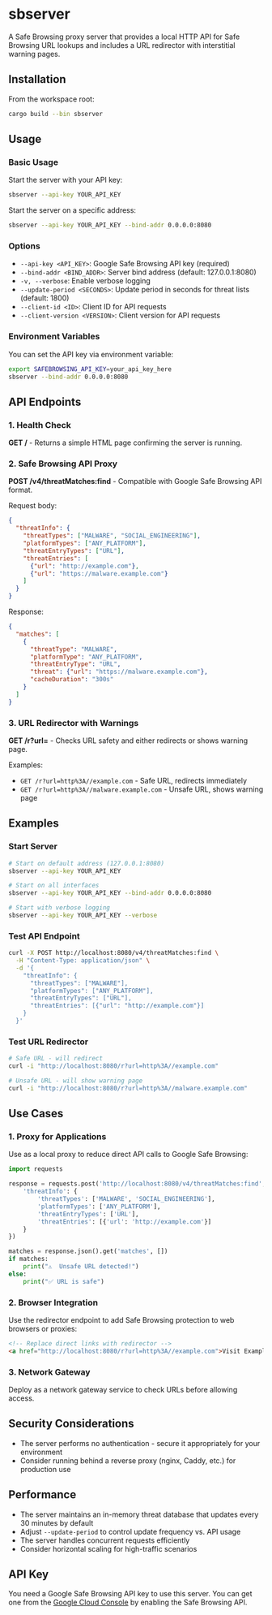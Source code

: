 # sbserver

A Safe Browsing proxy server that provides a local HTTP API for Safe Browsing URL lookups and includes a URL redirector with interstitial warning pages.

## Installation

From the workspace root:

```bash
cargo build --bin sbserver
```

## Usage

### Basic Usage

Start the server with your API key:

```bash
sbserver --api-key YOUR_API_KEY
```

Start the server on a specific address:

```bash
sbserver --api-key YOUR_API_KEY --bind-addr 0.0.0.0:8080
```

### Options

- `--api-key <API_KEY>`: Google Safe Browsing API key (required)
- `--bind-addr <BIND_ADDR>`: Server bind address (default: 127.0.0.1:8080)
- `-v, --verbose`: Enable verbose logging
- `--update-period <SECONDS>`: Update period in seconds for threat lists (default: 1800)
- `--client-id <ID>`: Client ID for API requests
- `--client-version <VERSION>`: Client version for API requests

### Environment Variables

You can set the API key via environment variable:

```bash
export SAFEBROWSING_API_KEY=your_api_key_here
sbserver --bind-addr 0.0.0.0:8080
```

## API Endpoints

### 1. Health Check

**GET /** - Returns a simple HTML page confirming the server is running.

### 2. Safe Browsing API Proxy

**POST /v4/threatMatches:find** - Compatible with Google Safe Browsing API format.

Request body:
```json
{
  "threatInfo": {
    "threatTypes": ["MALWARE", "SOCIAL_ENGINEERING"],
    "platformTypes": ["ANY_PLATFORM"],
    "threatEntryTypes": ["URL"],
    "threatEntries": [
      {"url": "http://example.com"},
      {"url": "https://malware.example.com"}
    ]
  }
}
```

Response:
```json
{
  "matches": [
    {
      "threatType": "MALWARE",
      "platformType": "ANY_PLATFORM",
      "threatEntryType": "URL",
      "threat": {"url": "https://malware.example.com"},
      "cacheDuration": "300s"
    }
  ]
}
```

### 3. URL Redirector with Warnings

**GET /r?url=<URL>** - Checks URL safety and either redirects or shows warning page.

Examples:
- `GET /r?url=http%3A//example.com` - Safe URL, redirects immediately
- `GET /r?url=http%3A//malware.example.com` - Unsafe URL, shows warning page

## Examples

### Start Server

```bash
# Start on default address (127.0.0.1:8080)
sbserver --api-key YOUR_API_KEY

# Start on all interfaces
sbserver --api-key YOUR_API_KEY --bind-addr 0.0.0.0:8080

# Start with verbose logging
sbserver --api-key YOUR_API_KEY --verbose
```

### Test API Endpoint

```bash
curl -X POST http://localhost:8080/v4/threatMatches:find \
  -H "Content-Type: application/json" \
  -d '{
    "threatInfo": {
      "threatTypes": ["MALWARE"],
      "platformTypes": ["ANY_PLATFORM"],
      "threatEntryTypes": ["URL"],
      "threatEntries": [{"url": "http://example.com"}]
    }
  }'
```

### Test URL Redirector

```bash
# Safe URL - will redirect
curl -i "http://localhost:8080/r?url=http%3A//example.com"

# Unsafe URL - will show warning page
curl -i "http://localhost:8080/r?url=http%3A//malware.example.com"
```

## Use Cases

### 1. Proxy for Applications

Use as a local proxy to reduce direct API calls to Google Safe Browsing:

```python
import requests

response = requests.post('http://localhost:8080/v4/threatMatches:find', json={
    'threatInfo': {
        'threatTypes': ['MALWARE', 'SOCIAL_ENGINEERING'],
        'platformTypes': ['ANY_PLATFORM'],
        'threatEntryTypes': ['URL'],
        'threatEntries': [{'url': 'http://example.com'}]
    }
})

matches = response.json().get('matches', [])
if matches:
    print("⚠️  Unsafe URL detected!")
else:
    print("✅ URL is safe")
```

### 2. Browser Integration

Use the redirector endpoint to add Safe Browsing protection to web browsers or proxies:

```html
<!-- Replace direct links with redirector -->
<a href="http://localhost:8080/r?url=http%3A//example.com">Visit Example</a>
```

### 3. Network Gateway

Deploy as a network gateway service to check URLs before allowing access.

## Security Considerations

- The server performs no authentication - secure it appropriately for your environment
- Consider running behind a reverse proxy (nginx, Caddy, etc.) for production use

## Performance

- The server maintains an in-memory threat database that updates every 30 minutes by default
- Adjust `--update-period` to control update frequency vs. API usage
- The server handles concurrent requests efficiently
- Consider horizontal scaling for high-traffic scenarios

## API Key

You need a Google Safe Browsing API key to use this server. You can get one from the [Google Cloud Console](https://console.cloud.google.com/) by enabling the Safe Browsing API.
